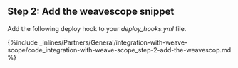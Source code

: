 <!-- post: -->


## Step 2: Add the weavescope snippet

Add the following deploy hook to your *deploy_hooks.yml* file.



{%include _inlines/Partners/General/integration-with-weave-scope/code_integration-with-weave-scope_step-2-add-the-weavescop.md %}




